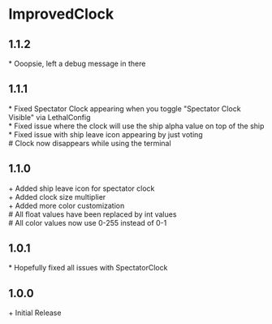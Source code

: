 # ImprovedClock

## 1.1.2

\* Ooopsie, left a debug message in there<br>

## 1.1.1

\* Fixed Spectator Clock appearing when you toggle "Spectator Clock Visible" via LethalConfig<br>
\* Fixed issue where the clock will use the ship alpha value on top of the ship<br>
\* Fixed issue with ship leave icon appearing by just voting<br>
\# Clock now disappears while using the terminal<br>

## 1.1.0

\+ Added ship leave icon for spectator clock<br>
\+ Added clock size multiplier<br>
\+ Added more color customization<br>
\# All float values have been replaced by int values<br>
\# All color values now use 0-255 instead of 0-1<br>

## 1.0.1

\* Hopefully fixed all issues with SpectatorClock<br>

## 1.0.0

\+ Initial Release<br>

